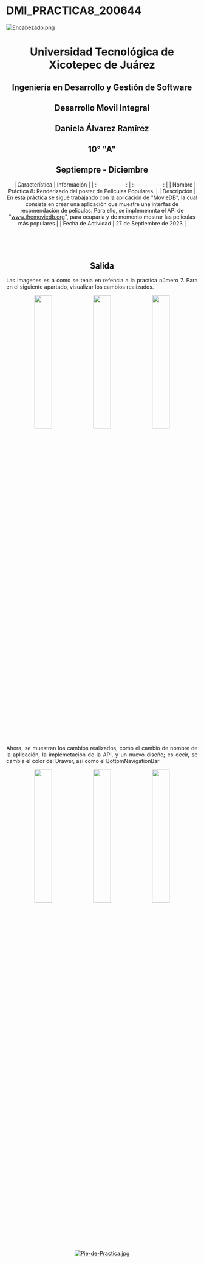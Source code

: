 # DMI_PRACTICA8_200644

[![Encabezado.png](https://i.postimg.cc/PJKtvHNC/Encabezado.png)](https://postimg.cc/K3kXCdPb)

<div align="center">
  
# Universidad Tecnológica de Xicotepec de Juárez

## Ingeniería en Desarrollo y Gestión de Software

## Desarrollo Movil Integral

## Daniela Álvarez Ramírez
 
## 10° "A"

## Septiempre - Diciembre


&nbsp;
&nbsp;
|  Característica |  Información |
| :------------: | :------------: |
| Nombre  |  Práctica 8: Renderizado del poster de Peliculas Populares. |
| Descripción  |  En esta práctica se sigue trabajando con la aplicación de "MovieDB", la cual consiste en crear una aplicación que muestre una interfas de recomendación de peliculas. Para ello, se implememnta el API de "www.themoviedb.org", para ocuparla y de momento mostrar las peliculas más populares.|
|  Fecha de Actividad  |  27 de Septiembre de 2023  |

&nbsp;
&nbsp;

&nbsp;
&nbsp;

## Salida

<p align="justify">
  Las imagenes es a como se tenia en refencia a la practica número 7. Para en el siguiente apartado, visualizar los cambios realizados. 
</p>
<p align="center">
  <img src="https://github.com/Daniela06112002/DMI_PRACTICA8_200644/blob/main/screenshots/inicialIcono.jpg" width="30%"/>
  <img src="https://github.com/Daniela06112002/DMI_PRACTICA8_200644/blob/main/screenshots/inicialInicio.jpg" width="30%"/>
  <img src="https://github.com/Daniela06112002/DMI_PRACTICA8_200644/blob/main/screenshots/inicialMenu.jpg" width="30%"/>
</p>
<p align="justify">
  Ahora, se muestran los cambios realizados, como el cambio de nombre de la aplicación, la implemetación de la API, y un nuevo diseño; es decir, se cambia el color del Drawer, asi como el BottomNavigationBar
</p>
<p align="center">
  <img src="https://github.com/Daniela06112002/DMI_PRACTICA8_200644/blob/main/screenshots/finalIcono.jpg" width="30%"/>
  <img src="https://github.com/Daniela06112002/DMI_PRACTICA8_200644/blob/main/screenshots/finalInicio.png" width="30%"/>
  <img src="https://github.com/Daniela06112002/DMI_PRACTICA8_200644/blob/main/screenshots/finalMenu.jpg" width="30%"/>
</p>



<br>
<br>
<br>
<br>

[![Pie-de-Practica.jpg](https://i.postimg.cc/MKKZ2nrV/Pie-de-Practica.jpg)](https://postimg.cc/WtCc01V1)
